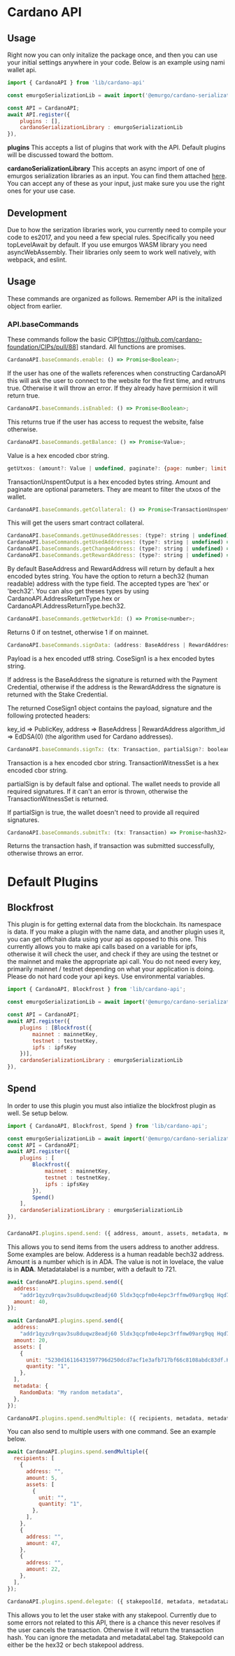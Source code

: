 # Cardano API

## Usage

Right now you can only initalize the package once, and then you can use your initial settings anywhere in your code. Below is an example using nami wallet api.

```javascript
import { CardanoAPI } from 'lib/cardano-api'

const emurgoSerializationLib = await import('@emurgo/cardano-serialization-lib-browser/cardano_serialization_lib.js');

const API = CardanoAPI;
await API.register({
    plugins : [],
    cardanoSerializationLibrary : emurgoSerializationLib
}),

```

**plugins** This accepts a list of plugins that work with the API. Default plugins will be discussed toward the bottom.

**cardanoSerializationLibrary** This accepts an async import of one of emurgos serialization libraries as an input. You can find them attached [here](https://www.npmjs.com/package/@emurgo/cardano-serialization-lib-browser). You can accept any of these as your input, just make sure you use the right ones for your use case.

## Development

Due to how the serization libraries work, you currently need to compile your code to es2017, and you need a few special rules. Specifically you need topLevelAwait by default. If you use emurgos WASM library you need asyncWebAssembly. Their libraries only seem to work well natively, with webpack, and eslint.

## Usage

These commands are organized as follows. Remember API is the initalized object from earlier.

### API.baseCommands

These commands follow the basic CIP[https://github.com/cardano-foundation/CIPs/pull/88] standard. All functions are promises.

```javascript
CardanoAPI.baseCommands.enable: () => Promise<Boolean>;
```

If the user has one of the wallets references when constructing CardanoAPI this will ask the user to connect to the website for the first time, and retruns true. Otherwise it will throw an error. If they already have permision it will return true.

```javascript
CardanoAPI.baseCommands.isEnabled: () => Promise<Boolean>;
```

This returns true if the user has access to request the website, false otherwise.

```javascript
CardanoAPI.baseCommands.getBalance: () => Promise<Value>;
```

Value is a hex encoded cbor string.

```javascript
getUtxos: (amount?: Value | undefined, paginate?: {page: number; limit: number;} | undefined) => Promise<Array<TransactionUnspentOutput>>;
```

TransactionUnspentOutput is a hex encoded bytes string. Amount and paginate are optional parameters. They are meant to filter the utxos of the wallet.

```javascript
CardanoAPI.baseCommands.getCollateral: () => Promise<TransactionUnspentOutput>;
```

This will get the users smart contract collateral.

```javascript
CardanoAPI.baseCommands.getUnusedAddresses: (type?: string | undefined) => Promise<Array<BaseAddress>>;
CardanoAPI.baseCommands.getUsedAddresses: (type?: string | undefined) => Promise<Array<BaseAddress>>;
CardanoAPI.baseCommands.getChangeAddress: (type?: string | undefined) => Promise<BaseAddress>;
CardanoAPI.baseCommands.getRewardAddress: (type?: string | undefined) => Promise<RewardAddress>;
```

By default BaseAddress and RewardAddress will return by default a hex encoded bytes string. You have the option to return a bech32 (human readable) address with the type field. The accepted types are 'hex' or 'bech32'. You can also get theses types by using CardanoAPI.AddressReturnType.hex or CardanoAPI.AddressReturnType.bech32.

```javascript
CardanoAPI.baseCommands.getNetworkId: () => Promise<number>;
```

Returns 0 if on testnet, otherwise 1 if on mainnet.

```javascript
CardanoAPI.baseCommands.signData: (address: BaseAddress | RewardAddress, payload: string) => Promise<CoseSign1>;
```

Payload is a hex encoded utf8 string. CoseSign1 is a hex encoded bytes string.

If address is the BaseAddress the signature is returned with the Payment Credential, otherwise if the address is the RewardAddress the signature is returned with the Stake Credential.

The returned CoseSign1 object contains the payload, signature and the following protected headers:

key_id => PublicKey,
address => BaseAddress | RewardAddress
algorithm_id => EdDSA(0) (the algorithm used for Cardano addresses).

```javascript
CardanoAPI.baseCommands.signTx: (tx: Transaction, partialSign?: boolean | undefined) => Promise<TransactionWitnessSet>;
```

Transaction is a hex encoded cbor string. TransactionWitnessSet is a hex encoded cbor string.

partialSign is by default false and optional. The wallet needs to provide all required signatures. If it can't an error is thrown, otherwise the TransactionWitnessSet is returned.

If partialSign is true, the wallet doesn't need to provide all required signatures.

```javascript
CardanoAPI.baseCommands.submitTx: (tx: Transaction) => Promise<hash32>;
```

Returns the transaction hash, if transaction was submitted successfully, otherwise throws an error.

# Default Plugins

## Blockfrost

This plugin is for getting external data from the blockchain. Its namespace is data. If you make a plugin with the name data, and another plugin uses it, you can get offchain data using your api as opposed to this one. This currently allows you to make api calls based on a variable for ipfs, otherwise it will check the user, and check if they are using the testnet or the mainnet and make the appropriate api call. You do not need every key, primarily mainnet / testnet depending on what your application is doing. Please do not hard code your api keys. Use environmental variables.

```javascript
import { CardanoAPI, Blockfrost } from 'lib/cardano-api';

const emurgoSerializationLib = await import('@emurgo/cardano-serialization-lib-browser/cardano_serialization_lib.js');

const API = CardanoAPI;
await API.register({
    plugins : [Blockfrost({
        mainnet : mainnetKey,
        testnet : testnetKey,
        ipfs : ipfsKey
    })],
    cardanoSerializationLibrary : emurgoSerializationLib
}),
```

## Spend

In order to use this plugin you must also intialize the blockfrost plugin as well. Se setup below.

```javascript
import { CardanoAPI, Blockfrost, Spend } from 'lib/cardano-api';

const emurgoSerializationLib = await import('@emurgo/cardano-serialization-lib-browser/cardano_serialization_lib.js');
const API = CardanoAPI;
await API.register({
    plugins : [
        Blockfrost({
            mainnet : mainnetKey,
            testnet : testnetKey,
            ipfs : ipfsKey
        }),
        Spend()
    ],
    cardanoSerializationLibrary : emurgoSerializationLib
}),
```

###

```javascript
CardanoAPI.plugins.spend.send: ({ address, amount, assets, metadata, metadataLabel }) => Promise<string>;
```

This allows you to send items from the users address to another address. Some examples are below. Adderess is a human readable bech32 address. Amount is a number which is in ADA. The value is not in lovelace, the value is in **ADA**. Metadatalabel is a number, with a default to 721.

```javascript
await CardanoAPI.plugins.spend.send({
  address:
    "addr1qyzu9rqav3su8duqwz8eadj60 5ldx3qcpfm0e4epc3rffmw09arg9qq Hqd7hlrg64xp5uwmqry3h24np7xqfcXy09gtqh228zy",
  amount: 40,
});

await CardanoAPI.plugins.spend.send({
  address:
    "addr1qyzu9rqav3su8duqwz8eadj60 5ldx3qcpfm0e4epc3rffmw09arg9qq Hqd7hlrg64xp5uwmqry3h24np7xqfcXy09gtqh228zy",
  amount: 20,
  assets: [
    {
      unit: "5230d16116431597796d250dcd7acf1e3afb717bf66c8108abdc83df.KnittieAstro031",
      quantity: "1",
    },
  ],
  metadata: {
    RandomData: "My random metadata",
  },
});
```

```javascript
CardanoAPI.plugins.spend.sendMultiple: ({ recipients, metadata, metadataLabel }: SendMultiple) => Promise<string>;
```

You can also send to multiple users with one command. See an example below.

```javascript
await CardanoAPI.plugins.spend.sendMultiple({
  recipients: [
    {
      address: "",
      amount: 5,
      assets: [
        {
          unit: "",
          quantity: "1",
        },
      ],
    },
    {
      address: "",
      amount: 47,
    },
    {
      address: "",
      amount: 22,
    },
  ],
});
```

```javascript
CardanoAPI.plugins.spend.delegate: ({ stakepoolId, metadata, metadataLabel }: Delegate) => Promise<string>;
```

This allows you to let the user stake with any stakepool. Currently due to some errors not related to this API, there is a chance this never resolves if the user cancels the transaction. Otherwise it will return the transaction hash. You can ignore the metadata and metadataLabel tag. StakepooId can either be the hex32 or bech stakepool address.
